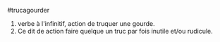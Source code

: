#trucagourder

1. verbe à l'infinitif, action de truquer une gourde.
2. Ce dit de action faire quelque un truc par fois inutile et/ou rudicule.